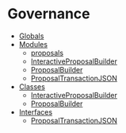 # Governance

* [Globals](globals.md)
* [Modules](./)
  * [proposals](modules/_proposals_.md)
  * [InteractiveProposalBuilder]()
  * [ProposalBuilder]()
  * [ProposalTransactionJSON]()
* [Classes](./)
  * [InteractiveProposalBuilder]()
  * [ProposalBuilder]()
* [Interfaces](./)
  * [ProposalTransactionJSON]()

